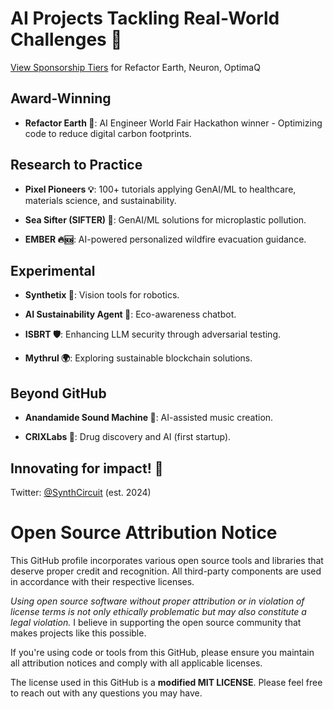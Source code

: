 # AI Projects Tackling Real-World Challenges 🌟

[View Sponsorship Tiers](https://github.com/sponsors/ShaliniAnandaPhD) for Refactor Earth, Neuron, OptimaQ

## Award-Winning

- **Refactor Earth 🌿**: AI Engineer World Fair Hackathon winner - Optimizing code to reduce digital carbon footprints.

## Research to Practice

- **Pixel Pioneers 💡**: 100+ tutorials applying GenAI/ML to healthcare, materials science, and sustainability.
  
- **Sea Sifter (SIFTER) 🌊**: GenAI/ML solutions for microplastic pollution.
  
- **EMBER 🔥🆘**: AI-powered personalized wildfire evacuation guidance.

## Experimental

- **Synthetix 🤖**: Vision tools for robotics.
  
- **AI Sustainability Agent 🌱**: Eco-awareness chatbot.
  
- **ISBRT 🛡️**: Enhancing LLM security through adversarial testing.
  
- **Mythrul 🌍**: Exploring sustainable blockchain solutions.

## Beyond GitHub

- **Anandamide Sound Machine 🎵**: AI-assisted music creation.
  
- **CRIXLabs 🏥**: Drug discovery and AI (first startup).

## Innovating for impact! 🚀

Twitter: [@SynthCircuit](https://twitter.com/SynthCircuit) (est. 2024)



# Open Source Attribution Notice 

This GitHub profile incorporates various open source tools and libraries that deserve proper credit and recognition. All third-party components are used in accordance with their respective licenses.

*Using open source software without proper attribution or in violation of license terms is not only ethically problematic but may also constitute a legal violation.* I believe in supporting the open source community that makes projects like this possible.

If you're using code or tools from this GitHub, please ensure you maintain all attribution notices and comply with all applicable licenses.

The license used in this GitHub is a **modified MIT LICENSE**. Please feel free to reach out with any questions you may have.
